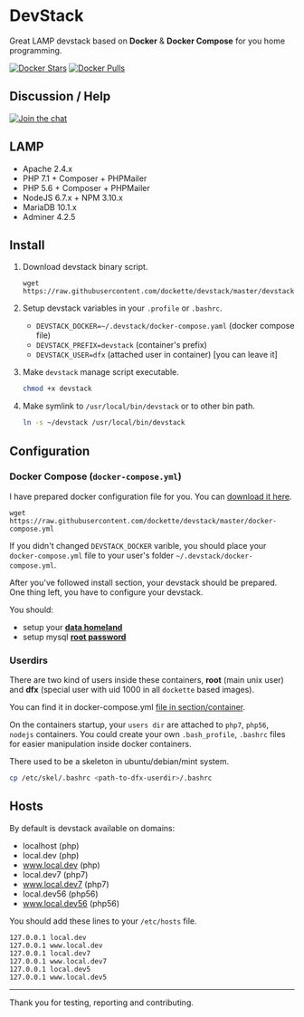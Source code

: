 # DevStack

Great LAMP devstack based on **Docker** & **Docker Compose** for you home programming.

[![Docker Stars](https://img.shields.io/docker/stars/dockette/devstack.svg?style=flat)](https://hub.docker.com/r/dockette/devstack/)
[![Docker Pulls](https://img.shields.io/docker/pulls/dockette/devstack.svg?style=flat)](https://hub.docker.com/r/dockette/devstack/)

## Discussion / Help

[![Join the chat](https://img.shields.io/gitter/room/dockette/dockette.svg?style=flat-square)](https://gitter.im/dockette/dockette?utm_source=badge&utm_medium=badge&utm_campaign=pr-badge&utm_content=badge)

## LAMP

- Apache 2.4.x
- PHP 7.1 + Composer + PHPMailer
- PHP 5.6 + Composer + PHPMailer
- NodeJS 6.7.x + NPM 3.10.x
- MariaDB 10.1.x
- Adminer 4.2.5

## Install

1. Download devstack binary script.

    ```
    wget https://raw.githubusercontent.com/dockette/devstack/master/devstack
    ```

2. Setup devstack variables in your `.profile` or `.bashrc`.
	
	- `DEVSTACK_DOCKER=~/.devstack/docker-compose.yaml` (docker compose file)
	- `DEVSTACK_PREFIX=devstack` (container's prefix)
	- `DEVSTACK_USER=dfx` (attached user in container) [you can leave it]

3. Make `devstack` manage script executable.

    ```sh
    chmod +x devstack
    ```

4. Make symlink to `/usr/local/bin/devstack` or to other bin path.

    ```sh
    ln -s ~/devstack /usr/local/bin/devstack
    ```

## Configuration

### Docker Compose (`docker-compose.yml`)

I have prepared docker configuration file for you. You can [download it here](https://github.com/dockette/devstack/blob/master/docker-compose.yml).

```
wget https://raw.githubusercontent.com/dockette/devstack/master/docker-compose.yml
```

If you didn't changed `DEVSTACK_DOCKER` varible, you should place your `docker-compose.yml` file to your user's folder `~/.devstack/docker-compose.yml`.

After you've followed install section, your devstack should be prepared. One thing left, you have to configure your devstack. 

You should: 
 - setup your [**data homeland**](https://github.com/dockette/devstack/blob/master/docker-compose.yml#L98-L100)
 - setup mysql [**root password**](https://github.com/dockette/devstack/blob/master/docker-compose.yml#L92-L93)

### Userdirs

There are two kind of users inside these containers, **root** (main unix user) and **dfx** (special user with uid 1000 in all `dockette` based images).

You can find it in docker-compose.yml [file in section/container](https://github.com/dockette/devstack/blob/master/docker-compose.yml#L105-L109).

On the containers startup, your `users dir` are attached to `php7`, `php56`, `nodejs` containers. You could create your own `.bash_profile`, `.bashrc` files 
for easier manipulation inside docker containers.

There used to be a skeleton in ubuntu/debian/mint system. 

```sh
cp /etc/skel/.bashrc <path-to-dfx-userdir>/.bashrc
```

## Hosts

By default is devstack available on domains:

- localhost (php)
- local.dev (php)
- www.local.dev (php)
- local.dev7 (php7)
- www.local.dev7 (php7)
- local.dev56 (php56)
- www.local.dev56 (php56)

You should add these lines to your `/etc/hosts` file.

```
127.0.0.1 local.dev
127.0.0.1 www.local.dev
127.0.0.1 local.dev7
127.0.0.1 www.local.dev7
127.0.0.1 local.dev5
127.0.0.1 www.local.dev5
```

-----

Thank you for testing, reporting and contributing.
